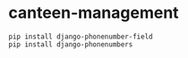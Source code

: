 # canteen-management


    pip install django-phonenumber-field
    pip install django-phonenumbers

